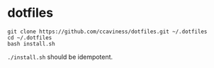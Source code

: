 # dotfiles

```shell
git clone https://github.com/ccaviness/dotfiles.git ~/.dotfiles
cd ~/.dotfiles
bash install.sh
```

`./install.sh` should be idempotent.
